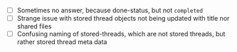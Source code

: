 * [ ] Sometimes no answer, because done-status, but not `completed`
* [ ] Strange issue with stored thread objects not being updated with title nor shared files
* [ ] Confusing naming of stored-threads, which are not stored threads, but rather stored thread meta data